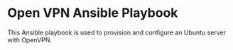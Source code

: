 # Open VPN Ansible Playbook

This Ansible playbook is used to provision and configure an Ubuntu server with OpenVPN.


